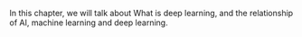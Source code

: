 In this chapter, we will talk about What is deep learning, and the relationship of AI, machine learning and deep learning.